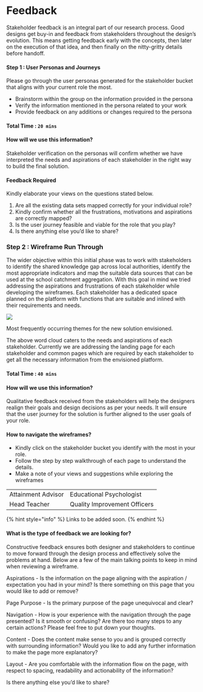 # Feedback

Stakeholder feedback is an integral part of our research process. Good designs get buy-in and feedback from stakeholders throughout the design’s evolution. This means getting feedback early with the  concepts, then later on the execution of that idea, and then finally on the nitty-gritty details before handoff.

#### Step 1 : User Personas and Journeys

Please go through the user personas generated for the stakeholder bucket that aligns with your current role the most.

* Brainstorm within the group on the information provided in the persona
* Verify the information mentioned in the persona related to your work
* Provide feedback on any additions or changes required to the persona

#### Total Time : `20 mins`

#### How will we use this information?

Stakeholder verification on the personas will confirm whether we have interpreted the needs and aspirations of each stakeholder in the right way to build the final solution.

#### Feedback Required

Kindly elaborate your views on the questions stated below.

1. Are all the existing data sets mapped correctly for your individual role?
2. Kindly confirm whether all the frustrations, motivations and aspirations are correctly mapped?
3. Is the user journey feasible and viable for the role that you play?
4. Is there anything else you’d like to share?

### Step 2 : Wireframe Run Through

The wider objective within this initial phase was to work with stakeholders to identify the shared knowledge gap across local authorities, identify the most appropriate indicators and map the suitable data sources that can be used at the school catchment aggregation. With this goal in mind we tried addressing the aspirations and frustrations of each stakeholder while developing the wireframes. Each stakeholder has a dedicated space planned on the platform with functions that are suitable and inlined with their requirements and needs.&#x20;

![](https://lh5.googleusercontent.com/e8zaFoT7m2T7GZdQ9SdjRSVbbE-67wd6-VClJK1HL9pf3dRgpPepQ15A9rTx-FD\_WmAABYbT1d73v6YAUMi0Q1EkdolMy2ajPNC91o\_hfrEgd5EGjVIoB7V3puhqu6KvX2\_lc5Jm)

Most frequently occurring themes for the new solution envisioned.

The above word cloud caters to the needs and aspirations of each stakeholder. Currently we are addressing the landing page for each stakeholder and common pages which are required by each stakeholder to get all the necessary information from the envisioned platform.

#### Total Time : `40 mins`

#### How will we use this information?

Qualitative feedback received from the stakeholders will help the designers realign their goals and design decisions as per your needs. It will ensure that the user journey for the solution is further aligned to the user goals of your role.

#### How to navigate the wireframes?

* Kindly click on the stakeholder bucket you identify with the most in your role.&#x20;
* Follow the step by step walkthrough of each page to understand the details.
* Make a note of your views and suggestions while exploring the wireframes

|                    |                              |
| ------------------ | ---------------------------- |
| Attainment Advisor | Educational Psychologist     |
| Head Teacher       | Quality Improvement Officers |

{% hint style="info" %}
Links to be added soon.
{% endhint %}

#### What is the type of feedback we are looking for?

Constructive feedback ensures both designer and stakeholders to continue to move forward through the design process and effectively solve the problems at hand. Below are a few of the main talking points to keep in mind when reviewing a wireframe.

Aspirations - Is the information on the page aligning with the aspiration / expectation you had in your mind? Is there something on this page that you would like to add or remove?

Page Purpose - Is the primary purpose of the page unequivocal and clear?

Navigation - How is your experience with the navigation through the page presented? Is it smooth or confusing? Are there too many steps to any certain actions? Please feel free to put down your thoughts.

Content - Does the content make sense to you and is grouped correctly with surrounding information? Would you like to add any further information to make the page more explanatory?

Layout - Are you comfortable with the information flow on the page, with respect to spacing, readability and actionability of the information?

Is there anything else you’d like to share?
